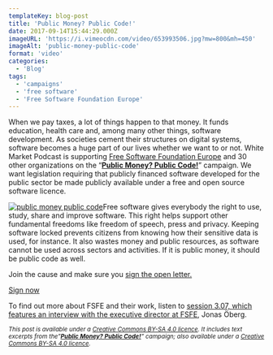 ```yaml
---
templateKey: blog-post
title: 'Public Money? Public Code!'
date: 2017-09-14T15:44:29.000Z
imageURL: 'https://i.vimeocdn.com/video/653993506.jpg?mw=800&mh=450'
imageAlt: 'public-money-public-code'
format: 'video'
categories:
  - 'Blog'
tags:
  - 'campaigns'
  - 'free software'
  - 'Free Software Foundation Europe'
---
```


When we pay taxes, a lot of things happen to that money. It funds education, health care and, among many other things, software development. As societies cement their structures on digital systems, software becomes a huge part of our lives whether we want to or not. White Market Podcast is supporting [Free Software Foundation Europe](https://fsfe.org/) and 30 other organizations on the “[**Public Money? Public Code!**](https://publiccode.eu/)” campaign. We want legislation requiring that publicly financed software developed for the public sector be made publicly available under a free and open source software licence.

[![public money public code](https://fsfe.org/contribute/promopics/pmpc-sticker-thumb.png)](https://publiccode.eu/)Free software gives everybody the right to use, study, share and improve software. This right helps support other fundamental freedoms like freedom of speech, press and privacy. Keeping software locked prevents citizens from knowing how their sensitive data is used, for instance. It also wastes money and public resources, as software cannot be used across sectors and activities. If it is public money, it should be public code as well.

Join the cause and make sure you [sign the open letter.](https://publiccode.eu/)

[Sign now](https://publiccode.eu/)

To find out more about FSFE and their work, listen to [session 3.07, which features an interview with the executive director at FSFE](https://www.whitemarketpodcast.co.uk/podcasts/2016/09/01/session-3-07-fsfe-summit-2016-and-some-tunes/), Jonas Öberg.

<small><em>This post is available under a <a href="http://creativecommons.org/licenses/by-sa/4.0/" target="_blank" rel="noopener">Creative Commons BY-SA 4.0 licence</a>. It includes text excerpts from the”<a href="https://publiccode.eu/" target="_blank" rel="noopener"><strong>Public Money? Public Code!</strong></a>” campaign; also available under a&nbsp;<a href="http://creativecommons.org/licenses/by-sa/4.0/" target="_blank" rel="noopener">Creative Commons BY-SA 4.0 licence</a>.</em></small>
